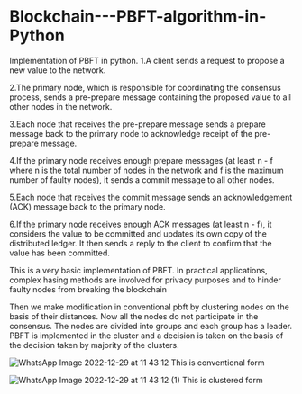 # Blockchain---PBFT-algorithm-in-Python
Implementation of PBFT in python.
1.A client sends a request to propose a new value to the network.

2.The primary node, which is responsible for coordinating the consensus process, sends a pre-prepare message containing 
the proposed value to all other nodes in the network.

3.Each node that receives the pre-prepare message sends a prepare message back to the primary node to acknowledge 
receipt of the pre-prepare message.

4.If the primary node receives enough prepare messages (at least n - f where n is the total number of nodes in the 
network and f is the maximum number of faulty nodes), it sends a commit message to all other nodes.

5.Each node that receives the commit message sends an acknowledgement (ACK) message back to the primary node.

6.If the primary node receives enough ACK messages (at least n - f), it considers the value to be committed and 
updates its own copy of the distributed ledger. It then sends a reply to the client to confirm that the value has 
been committed.

This is a very basic implementation of PBFT. In practical applications, complex hasing methods are involved for privacy purposes and to hinder faulty nodes from breaking the blockchain


Then we make modification in conventional pbft by clustering nodes on the basis of their distances. Now all the nodes do not participate in the consensus. The nodes are divided into groups and each group has a leader. PBFT is implemented in the cluster and a decision is taken on the basis of the decision taken by majority of the clusters.

![WhatsApp Image 2022-12-29 at 11 43 12](https://user-images.githubusercontent.com/78313062/209911957-cb3d4d31-1626-40de-8e30-fc6030916e48.jpeg)
This is conventional form 


![WhatsApp Image 2022-12-29 at 11 43 12 (1)](https://user-images.githubusercontent.com/78313062/209911989-3eb42df1-57ac-4a52-acfa-985f4e2aeb2f.jpeg)
This is clustered form 
